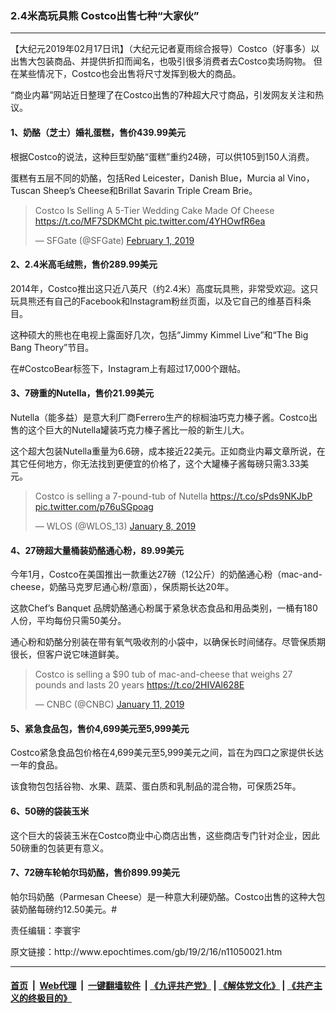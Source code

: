 ### 2.4米高玩具熊 Costco出售七种“大家伙”
------------------------

<p>
 【大纪元2019年02月17日讯】（大纪元记者夏雨综合报导）Costco（好事多）以出售大包装商品、并提供折扣而闻名，也吸引很多消费者去Costco卖场购物。 但在某些情况下，Costco也会出售将尺寸发挥到极大的商品。
</p>
<p>
 “商业内幕”网站近日整理了在Costco出售的7种超大尺寸商品，引发网友关注和热议。
</p>
<h4>
 1、奶酪（芝士）婚礼蛋糕，售价439.99美元
</h4>
<p>
 根据Costco的说法，这种巨型奶酪“蛋糕”重约24磅，可以供105到150人消费。
</p>
<p>
 蛋糕有五层不同的奶酪，包括Red Leicester，Danish Blue，Murcia al Vino，Tuscan Sheep’s Cheese和Brillat Savarin Triple Cream Brie。
</p>
<p>
</p>
<blockquote class="twitter-tweet" data-lang="en">
 <p dir="ltr" lang="en">
  Costco Is Selling A 5-Tier Wedding Cake Made Of Cheese
  <a href="https://t.co/MF7SDKMCht">
   https://t.co/MF7SDKMCht
  </a>
  <a href="https://t.co/4YHOwfR6ea">
   pic.twitter.com/4YHOwfR6ea
  </a>
 </p>
 <p>
  — SFGate (@SFGate)
  <a href="https://twitter.com/SFGate/status/1091476050427559938?ref_src=twsrc%5Etfw">
   February 1, 2019
  </a>
 </p>
</blockquote>
<p>
 <p>
 </p>
 <h4>
  2、2.4米高毛绒熊，售价289.99美元
 </h4>
 <p>
  2014年，Costco推出这只近八英尺（约2.4米）高度玩具熊，非常受欢迎。这只玩具熊还有自己的Facebook和Instagram粉丝页面，以及它自己的维基百科条目。
 </p>
 <p>
  这种硕大的熊也在电视上露面好几次，包括“Jimmy Kimmel Live”和“The Big Bang Theory”节目。
 </p>
 <p>
  在#CostcoBear标签下，Instagram上有超过17,000个跟帖。
 </p>
</p>
<p>
 <center>
 </center>
</p>
<p>
 <center>
 </center>
 <p>
 </p>
 <h4>
  3、7磅重的Nutella，售价21.99美元
 </h4>
 <p>
  Nutella（能多益）是意大利厂商Ferrero生产的棕榈油巧克力榛子酱。Costco出售的这个巨大的Nutella罐装巧克力榛子酱比一般的新生儿大。
 </p>
 <p>
  这个超大包装Nutella重量为6.6磅，成本接近22美元。正如商业内幕文章所说，在其它任何地方，你无法找到更便宜的价格了，这个大罐榛子酱每磅只需3.33美元。
 </p>
</p>
<p>
</p>
<blockquote class="twitter-tweet" data-lang="en">
 <p dir="ltr" lang="en">
  Costco is selling a 7-pound-tub of Nutella
  <a href="https://t.co/sPds9NKJbP">
   https://t.co/sPds9NKJbP
  </a>
  <a href="https://t.co/p76uSGpoag">
   pic.twitter.com/p76uSGpoag
  </a>
 </p>
 <p>
  — WLOS (@WLOS_13)
  <a href="https://twitter.com/WLOS_13/status/1082567586238291970?ref_src=twsrc%5Etfw">
   January 8, 2019
  </a>
 </p>
</blockquote>
<p>
 <p>
 </p>
 <h4>
  4、27磅超大量桶装奶酪通心粉，89.99美元
 </h4>
 <p>
  今年1月，Costco在美国推出一款重达27磅（12公斤）的奶酪通心粉（mac-and-cheese，奶酪马克罗尼通心粉/意面），保质期长达20年。
 </p>
 <p>
  这款Chef’s Banquet 品牌奶酪通心粉属于紧急状态食品和用品类别，一桶有180人份，平均每份只需50美分。
 </p>
 <p>
  通心粉和奶酪分别装在带有氧气吸收剂的小袋中，以确保长时间储存。尽管保质期很长，但客户说它味道鲜美。
 </p>
</p>
<p>
</p>
<blockquote class="twitter-tweet" data-lang="en">
 <p dir="ltr" lang="en">
  Costco is selling a $90 tub of mac-and-cheese that weighs 27 pounds and lasts 20 years
  <a href="https://t.co/2HIVAl628E">
   https://t.co/2HIVAl628E
  </a>
 </p>
 <p>
  — CNBC (@CNBC)
  <a href="https://twitter.com/CNBC/status/1083832050539524098?ref_src=twsrc%5Etfw">
   January 11, 2019
  </a>
 </p>
</blockquote>
<p>
 <p>
 </p>
 <h4>
  5、紧急食品包，售价4,699美元至5,999美元
 </h4>
 <p>
  Costco紧急食品包价格在4,699美元至5,999美元之间，旨在为四口之家提供长达一年的食品。
 </p>
 <p>
  该食物包包括谷物、水果、蔬菜、蛋白质和乳制品的混合物，可保质25年。
 </p>
 <h4>
  6、50磅的袋装玉米
 </h4>
 <p>
  这个巨大的袋装玉米在Costco商业中心商店出售，这些商店专门针对企业，因此50磅重的包装更有意义。
 </p>
 <h4>
  7、72磅车轮帕尔玛奶酪，售价899.99美元
 </h4>
 <p>
  帕尔玛奶酪（Parmesan Cheese）是一种意大利硬奶酪。Costco出售的这种大包装奶酪每磅约12.50美元。#
 </p>
 <p>
  责任编辑：李寰宇
 </p>
</p>
原文链接：http://www.epochtimes.com/gb/19/2/16/n11050021.htm


------------------------
#### [首页](https://github.com/gfw-breaker/banned-news/blob/master/README.md) &nbsp;|&nbsp; [Web代理](https://github.com/labour-camp/helloworld) &nbsp;|&nbsp; [一键翻墙软件](https://github.com/gfw-breaker/nogfw/blob/master/README.md) &nbsp;| [《九评共产党》](https://github.com/gfw-breaker/9ping.md/blob/master/README.md#九评之一评共产党是什么) | [《解体党文化》](https://github.com/gfw-breaker/jtdwh.md/blob/master/README.md) | [《共产主义的终极目的》](https://github.com/gfw-breaker/gczydzjmd.md/blob/master/README.md)

